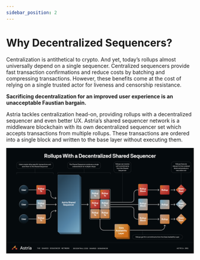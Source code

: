 ```yaml
---
sidebar_position: 2
---
```


# Why Decentralized Sequencers?

<!--@include: ./../components/_deployment-instructions-redirect.md-->

Centralization is antithetical to crypto. And yet, today’s rollups almost
universally depend on a single sequencer. Centralized sequencers provide fast
transaction confirmations and reduce costs by batching and compressing
transactions. However, these benefits come at the cost of relying on a single
trusted actor for liveness and censorship resistance.

**Sacrificing decentralization for an improved user experience is an
unacceptable Faustian bargain.**

Astria tackles centralization head-on, providing rollups with a decentralized
sequencer and even better UX. Astria’s shared sequencer network is a middleware
blockchain with its own decentralized sequencer set which accepts transactions
from multiple rollups. These transactions are ordered into a single block and
written to the base layer without executing them.

![Shared Sequencers](assets/shared_sequencer.png)
